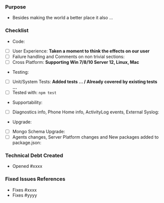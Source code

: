 ### Purpose
- Besides making the world a better place it also ...

### Checklist 
- Code:
 - [ ] User Experience: **Taken a moment to think the effects on our user**
 - [ ] Failure handling and Comments on non trivial sections: 
 - [ ] Cross Platform: **Supporting Win 7/8/10 Server 12, Linux, Mac**
- Testing:
 - [ ] Unit/System Tests: **Added tests ... / Already covered by existing tests ...**
 - [ ] Tested with: `npm test`
- Supportability:
 - [ ] Diagnostics info, Phone Home info, ActivityLog events, External Syslog: 
- Upgrade:
 - [ ] Mongo Schema Upgrade:
 - [ ] Agents changes, Server Platform changes and New packages added to package.json:

### Technical Debt Created
  - Opened #xxxx

### Fixed Issues References
- Fixes #xxxx
- Fixes #yyyy
